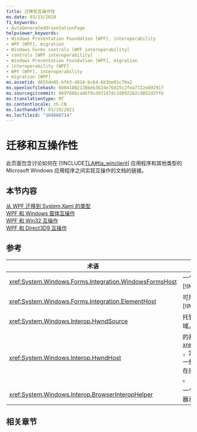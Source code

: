 ```yaml
---
title: 迁移和互操作性
ms.date: 03/23/2020
f1_keywords:
- AutoGeneratedOrientationPage
helpviewer_keywords:
- Windows Presentation Foundation [WPF], interoperability
- WPF [WPF], migration
- Windows Forms controls [WPF interoperability]
- controls [WPF interoperability]
- Windows Presentation Foundation [WPF], migration
- interoperability [WPF]
- WPF [WPF], interoperability
- migration [WPF]
ms.assetid: d655de05-bf63-4814-bc64-6b3be01c70a2
ms.openlocfilehash: 6b041002130beb3b24e76025c2fea7722e89291f
ms.sourcegitcommit: 069786bcadbf9cd931d7dc3d892262cd852d2ffb
ms.translationtype: MT
ms.contentlocale: zh-CN
ms.lasthandoff: 03/19/2021
ms.locfileid: "104666714"
---
```

# <a name="migration-and-interoperability"></a>迁移和互操作性

此页面包含讨论如何在 [!INCLUDE[TLA#tla_winclient](../../../includes/tlasharptla-winclient-md.md)] 应用程序和其他类型的 Microsoft Windows 应用程序之间实现互操作的文档的链接。

## <a name="in-this-section"></a>本节内容

[从 WPF 迁移到 System.Xaml 的类型](types-migrated-from-wpf-to-system.md)\
[WPF 和 Windows 窗体互操作](wpf-and-windows-forms-interoperation.md)\
[WPF 和 Win32 互操作](wpf-and-win32-interoperation.md)\
[WPF 和 Direct3D9 互操作](wpf-and-direct3d9-interoperation.md)

## <a name="reference"></a>参考

| 术语                                                     | 定义                                                                                                                                                                                                                                                                                                                                                                                                  |
|----------------------------------------------------------|-------------------------------------------------------------------------------------------------------------------------------------------------------------------------------------------------------------------------------------------------------------------------------------------------------------------------------------------------------------------------------------------------------------|
| <xref:System.Windows.Forms.Integration.WindowsFormsHost> | 一个元素，可用于将 Windows 窗体控件作为页的元素进行承载 [!INCLUDE[TLA2#tla_winclient](../../../includes/tla2sharptla-winclient-md.md)] 。                                                                                                                                                                                                                                      |
| <xref:System.Windows.Forms.Integration.ElementHost>      | 可用于承载控件的 Windows 窗体控件 [!INCLUDE[TLA#tla_winclient](../../../includes/tlasharptla-winclient-md.md)] 。                                                                                                                                                                                                                                                                 |
| <xref:System.Windows.Interop.HwndSource>                 | 托管 [!INCLUDE[TLA2#tla_winclient](../../../includes/tla2sharptla-winclient-md.md)] Win32 应用程序中的区域。                                                                                                                                                                                                                                                                                |
| <xref:System.Windows.Interop.HwndHost>                   | 的基类 <xref:System.Windows.Forms.Integration.WindowsFormsHost> ，定义了在应用程序承载时，所有基于 HWND 的技术均使用的一些基本功能 [!INCLUDE[TLA2#tla_winclient](../../../includes/tla2sharptla-winclient-md.md)] 。 将此子类用于在应用程序中承载 Win32 窗口 [!INCLUDE[TLA2#tla_winclient](../../../includes/tla2sharptla-winclient-md.md)] 。 |
| <xref:System.Windows.Interop.BrowserInteropHelper>       | 一个帮助器类，用于报告 [!INCLUDE[TLA2#tla_winclient](../../../includes/tla2sharptla-winclient-md.md)] 浏览器承载的应用程序的浏览器环境的条件。                                                                                                                                                                                                         |

## <a name="related-sections"></a>相关章节
